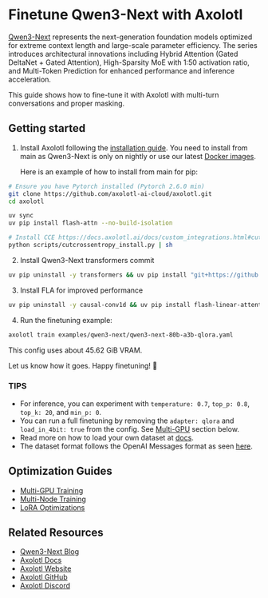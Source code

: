 # Finetune Qwen3-Next with Axolotl

[Qwen3-Next](https://huggingface.co/collections/Qwen/qwen3-next-68c25fd6838e585db8eeea9d) represents the next-generation foundation models optimized for extreme context length and large-scale parameter efficiency. The series introduces architectural innovations including Hybrid Attention (Gated DeltaNet + Gated Attention), High-Sparsity MoE with 1:50 activation ratio, and Multi-Token Prediction for enhanced performance and inference acceleration.

This guide shows how to fine-tune it with Axolotl with multi-turn conversations and proper masking.

## Getting started

1. Install Axolotl following the [installation guide](https://docs.axolotl.ai/docs/installation.html). You need to install from main as Qwen3-Next is only on nightly or use our latest [Docker images](https://docs.axolotl.ai/docs/docker.html).

    Here is an example of how to install from main for pip:

```bash
# Ensure you have Pytorch installed (Pytorch 2.6.0 min)
git clone https://github.com/axolotl-ai-cloud/axolotl.git
cd axolotl

uv sync
uv pip install flash-attn --no-build-isolation

# Install CCE https://docs.axolotl.ai/docs/custom_integrations.html#cut-cross-entropy
python scripts/cutcrossentropy_install.py | sh
```

2. Install Qwen3-Next transformers commit
```bash
uv pip uninstall -y transformers && uv pip install "git+https://github.com/huggingface/transformers.git@b9282355bea846b54ed850a066901496b19da654"
```

3. Install FLA for improved performance
```bash
uv pip uninstall -y causal-conv1d && uv pip install flash-linear-attention==0.3.2
```

4. Run the finetuning example:

```bash
axolotl train examples/qwen3-next/qwen3-next-80b-a3b-qlora.yaml
```

This config uses about 45.62 GiB VRAM.

Let us know how it goes. Happy finetuning! 🚀

### TIPS

- For inference, you can experiment with `temperature: 0.7`, `top_p: 0.8`, `top_k: 20`, and `min_p: 0`.
- You can run a full finetuning by removing the `adapter: qlora` and `load_in_4bit: true` from the config. See [Multi-GPU](#optimization-guides) section below.
- Read more on how to load your own dataset at [docs](https://docs.axolotl.ai/docs/dataset_loading.html).
- The dataset format follows the OpenAI Messages format as seen [here](https://docs.axolotl.ai/docs/dataset-formats/conversation.html#chat_template).

## Optimization Guides

- [Multi-GPU Training](https://docs.axolotl.ai/docs/multi-gpu.html)
- [Multi-Node Training](https://docs.axolotl.ai/docs/multi-node.html)
- [LoRA Optimizations](https://docs.axolotl.ai/docs/lora_optims.html)

## Related Resources

- [Qwen3-Next Blog](https://qwenlm.github.io/blog/qwen3_next/)
- [Axolotl Docs](https://docs.axolotl.ai)
- [Axolotl Website](https://axolotl.ai)
- [Axolotl GitHub](https://github.com/axolotl-ai-cloud/axolotl)
- [Axolotl Discord](https://discord.gg/7m9sfhzaf3)
